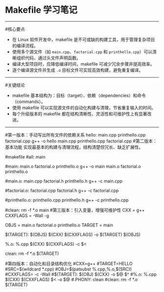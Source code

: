 # Makefile 学习笔记
---

#核心要点

- 在 Linux 软件开发中，makefile 是不可或缺的构建工具，用于管理复杂项目的编译流程。
- 使用多个源文件（如 `main.cpp`、`factorial.cpp` 和 `printhello.cpp`）可以清晰组织代码，通过头文件声明函数。
- 编译大型项目时，应降低编译时间，makefile 可减少冗余步骤并提高效率。
- 逐个编译源文件并生成 `.o` 目标文件可实现高效构建，避免重复编译。

---

#关键结论

- makefile 基本结构为：目标（target）、依赖（dependencies）和命令（commands）。
- 使用 makefile 可以实现源文件的自动化构建与清理，节省重复输入的时间。
- 每个升级版本的 makefile 都在结构清晰性、灵活性和可维护性上有显著改进。

---
#第一版本：手动写出所有文件的依赖关系
hello: main.cpp printhello.cpp factorial.cpp
	g++ -o hello main.cpp printhello.cpp factorial.cpp
#第二版本：基本功能
实现最基本的构建与清理流程，结构清楚但冗长、缺乏扩展性。

#makefile
#all: main

#main: main.o factorial.o printhello.o
	g++ -o main main.o factorial.o printhello.o

#main.o: main.cpp factorial.h printhello.h
	g++ -c main.cpp

#factorial.o: factorial.cpp factorial.h
	g++ -c factorial.cpp

#printhello.o: printhello.cpp printhello.h
	g++ -c printhello.cpp

#clean:
	rm -f *.o main
#第三版本：引入变量，增强可维护性
CXX = g++
CXXFLAGS = -Wall -g

OBJS = main.o factorial.o printhello.o
TARGET = main

$(TARGET): $(OBJS)
	$(CXX) $(CXXFLAGS) -o $(TARGET) $(OBJS)

%.o: %.cpp
	$(CXX) $(CXXFLAGS) -c $<

clean:
	rm -f *.o $(TARGET)

#第四版本：自动化和目录结构优化
#CXX=g++
#TARGET=HELLO
#SRC=$(wildcard *.cpp)
#OBJ=$(patsubst %.cpp,%.o,$(SRC))
#CXXFLAGS= -c -Wall 
#$(TARGET): $(OBJ)
	$(CXX) -o $@ $^
#%.o: %.cpp
	$(CXX) $(CXXFLAGS) $< -o $@
#.PHONY: clean
#clean:
	rm -f *.o $(TARGET)
